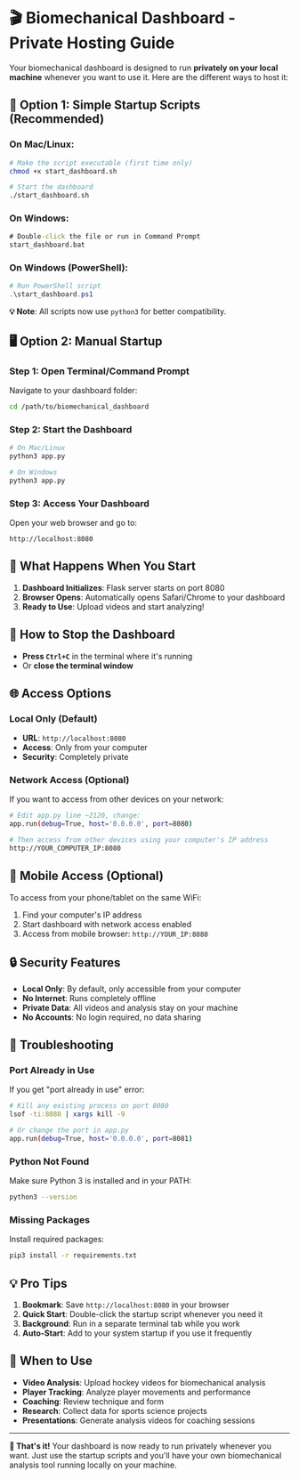 # 🎬 Biomechanical Dashboard - Private Hosting Guide

Your biomechanical dashboard is designed to run **privately on your local machine** whenever you want to use it. Here are the different ways to host it:

## 🚀 **Option 1: Simple Startup Scripts (Recommended)**

### **On Mac/Linux:**
```bash
# Make the script executable (first time only)
chmod +x start_dashboard.sh

# Start the dashboard
./start_dashboard.sh
```

### **On Windows:**
```cmd
# Double-click the file or run in Command Prompt
start_dashboard.bat
```

### **On Windows (PowerShell):**
```powershell
# Run PowerShell script
.\start_dashboard.ps1
```

**💡 Note**: All scripts now use `python3` for better compatibility.

## 🖥️ **Option 2: Manual Startup**

### **Step 1: Open Terminal/Command Prompt**
Navigate to your dashboard folder:
```bash
cd /path/to/biomechanical_dashboard
```

### **Step 2: Start the Dashboard**
```bash
# On Mac/Linux
python3 app.py

# On Windows
python3 app.py
```

### **Step 3: Access Your Dashboard**
Open your web browser and go to:
```
http://localhost:8080
```

## 🔧 **What Happens When You Start**

1. **Dashboard Initializes**: Flask server starts on port 8080
2. **Browser Opens**: Automatically opens Safari/Chrome to your dashboard
3. **Ready to Use**: Upload videos and start analyzing!

## 🛑 **How to Stop the Dashboard**

- **Press `Ctrl+C`** in the terminal where it's running
- Or **close the terminal window**

## 🌐 **Access Options**

### **Local Only (Default)**
- **URL**: `http://localhost:8080`
- **Access**: Only from your computer
- **Security**: Completely private

### **Network Access (Optional)**
If you want to access from other devices on your network:
```bash
# Edit app.py line ~2120, change:
app.run(debug=True, host='0.0.0.0', port=8080)

# Then access from other devices using your computer's IP address
http://YOUR_COMPUTER_IP:8080
```

## 📱 **Mobile Access (Optional)**

To access from your phone/tablet on the same WiFi:
1. Find your computer's IP address
2. Start dashboard with network access enabled
3. Access from mobile browser: `http://YOUR_IP:8080`

## 🔒 **Security Features**

- **Local Only**: By default, only accessible from your computer
- **No Internet**: Runs completely offline
- **Private Data**: All videos and analysis stay on your machine
- **No Accounts**: No login required, no data sharing

## 🚨 **Troubleshooting**

### **Port Already in Use**
If you get "port already in use" error:
```bash
# Kill any existing process on port 8080
lsof -ti:8080 | xargs kill -9

# Or change the port in app.py
app.run(debug=True, host='0.0.0.0', port=8081)
```

### **Python Not Found**
Make sure Python 3 is installed and in your PATH:
```bash
python3 --version
```

### **Missing Packages**
Install required packages:
```bash
pip3 install -r requirements.txt
```

## 💡 **Pro Tips**

1. **Bookmark**: Save `http://localhost:8080` in your browser
2. **Quick Start**: Double-click the startup script whenever you need it
3. **Background**: Run in a separate terminal tab while you work
4. **Auto-Start**: Add to your system startup if you use it frequently

## 🎯 **When to Use**

- **Video Analysis**: Upload hockey videos for biomechanical analysis
- **Player Tracking**: Analyze player movements and performance
- **Coaching**: Review technique and form
- **Research**: Collect data for sports science projects
- **Presentations**: Generate analysis videos for coaching sessions

---

**🎉 That's it!** Your dashboard is now ready to run privately whenever you want. Just use the startup scripts and you'll have your own biomechanical analysis tool running locally on your machine.
